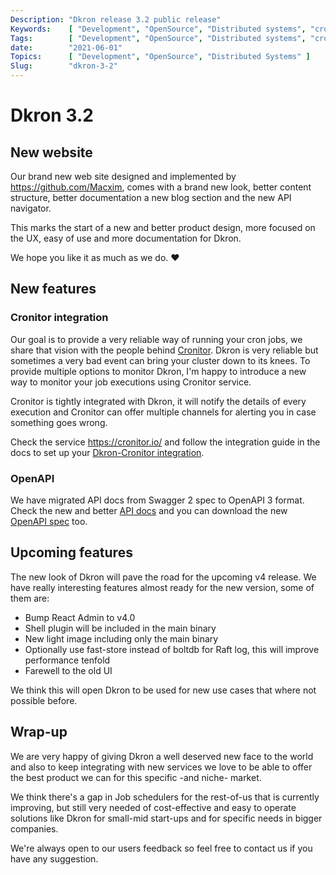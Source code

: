 ```yaml
---
Description: "Dkron release 3.2 public release"
Keywords:    [ "Development", "OpenSource", "Distributed systems", "cron" ]
Tags:        [ "Development", "OpenSource", "Distributed systems", "cron" ]
date:        "2021-06-01"
Topics:      [ "Development", "OpenSource", "Distributed Systems" ]
Slug:        "dkron-3-2"
---
```


# Dkron 3.2

## New website

Our brand new web site designed and implemented by https://github.com/Macxim, comes with a brand new look, better content structure, better documentation a new blog section and the new API navigator.

This marks the start of a new and better product design, more focused on the UX, easy of use and more documentation for Dkron.

We hope you like it as much as we do. ❤️

## New features

### Cronitor integration

Our goal is to provide a very reliable way of running your cron jobs, we share that vision with the people behind [Cronitor](https://cronitor.io/). Dkron is very reliable but sometimes a very bad event can bring your cluster down to its knees. To provide multiple options to monitor Dkron, I'm happy to introduce a new way to monitor your job executions using Cronitor service.

Cronitor is tightly integrated with Dkron, it will notify the details of every execution and Cronitor can offer multiple channels for alerting you in case something goes wrong.

Check the service https://cronitor.io/ and follow the integration guide in the docs to set up your [Dkron-Cronitor integration](/docs/usage/cronitor).

### OpenAPI

We have migrated API docs from Swagger 2 spec to OpenAPI 3 format. Check the new and better [API docs](/api) and you can download the new [OpenAPI spec](/openapi/openapi.yaml) too.
## Upcoming features

The new look of Dkron will pave the road for the upcoming v4 release. We have really interesting features almost ready for the new version, some of them are:

* Bump React Admin to v4.0
* Shell plugin will be included in the main binary
* New light image including only the main binary
* Optionally use fast-store instead of boltdb for Raft log, this will improve performance tenfold
* Farewell to the old UI

We think this will open Dkron to be used for new use cases that where not possible before.

## Wrap-up

We are very happy of giving Dkron a well deserved new face to the world and also to keep integrating with new services we love to be able to offer the best product we can for this specific -and niche- market.

We think there's a gap in Job schedulers for the rest-of-us that is currently improving, but still very needed of cost-effective and easy to operate solutions like Dkron for small-mid start-ups and for specific needs in bigger companies.

We're always open to our users feedback so feel free to contact us if you have any suggestion.
